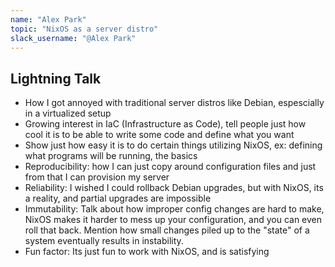```yaml
---
name: "Alex Park"
topic: "NixOS as a server distro"
slack_username: "@Alex Park"
---
```


## Lightning Talk

* How I got annoyed with traditional server distros like Debian, espescially in a virtualized setup
* Growing interest in IaC (Infrastructure as Code), tell people just how cool it is to be able to write some code and define what you want
* Show just how easy it is to do certain things utilizing NixOS, ex: defining what programs will be running, the basics
* Reproducibility: how I can just copy around configuration files and just from that I can provision my server
* Reliability: I wished I could rollback Debian upgrades, but with NixOS, its a reality, and partial upgrades are impossible
* Immutability: Talk about how improper config changes are hard to make, NixOS makes it harder to mess up your configuration, and you can even roll that back. Mention how small changes piled up to the "state" of a system eventually results in instability.
* Fun factor: Its just fun to work with NixOS, and is satisfying
